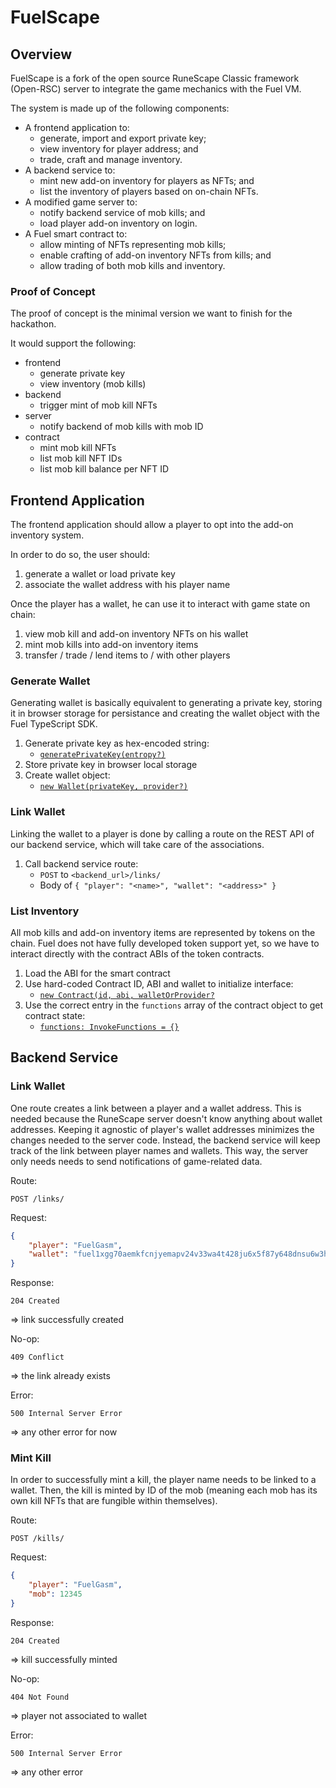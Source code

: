 # FuelScape

## Overview

FuelScape is a fork of the open source RuneScape Classic framework (Open-RSC) server to integrate the game mechanics with the Fuel VM.

The system is made up of the following components:

- A frontend application to:
  - generate, import and export private key;
  - view inventory for player address; and
  - trade, craft and manage inventory.
- A backend service to:
  - mint new add-on inventory for players as NFTs; and
  - list the inventory of players based on on-chain NFTs.
- A modified game server to:
  - notify backend service of mob kills; and
  - load player add-on inventory on login.
- A Fuel smart contract to:
  - allow minting of NFTs representing mob kills;
  - enable crafting of add-on inventory NFTs from kills; and
  - allow trading of both mob kills and inventory.

### Proof of Concept

The proof of concept is the minimal version we want to finish for the hackathon.

It would support the following:

- frontend
  - generate private key
  - view inventory (mob kills)
- backend
  - trigger mint of mob kill NFTs
- server
  - notify backend of mob kills with mob ID
- contract
  - mint mob kill NFTs
  - list mob kill NFT IDs
  - list mob kill balance per NFT ID

## Frontend Application

The frontend application should allow a player to opt into the add-on inventory system.

In order to do so, the user should:

1. generate a wallet or load private key
2. associate the wallet address with his player name

Once the player has a wallet, he can use it to interact with game state on chain:

1. view mob kill and add-on inventory NFTs on his wallet
2. mint mob kills into add-on inventory items
3. transfer / trade / lend items to / with other players

### Generate Wallet

Generating wallet is basically equivalent to generating a private key, storing it in browser storage for persistance and creating the wallet object with the Fuel TypeScript SDK.

1. Generate private key as hex-encoded string:
   - [`generatePrivateKey(entropy?)`](https://fuellabs.github.io/fuels-ts/packages/fuel-ts-signer/classes/Signer.html#generateprivatekey)
2. Store private key in browser local storage
3. Create wallet object:
   - [`new Wallet(privateKey, provider?)`](https://fuellabs.github.io/fuels-ts/packages/fuel-ts-wallet/classes/Wallet.html#constructor)

### Link Wallet

Linking the wallet to a player is done by calling a route on the REST API of our backend service, which will take care of the associations.

1. Call backend service route:
   - `POST` to `<backend_url>/links/`
   - Body of `{ "player": "<name>", "wallet": "<address>" }`

### List Inventory

All mob kills and add-on inventory items are represented by tokens on the chain.
Fuel does not have fully developed token support yet, so we have to interact directly with the contract ABIs of the token contracts.

1. Load the ABI for the smart contract
2. Use hard-coded Contract ID, ABI and wallet to initialize interface:
   - [`new Contract(id, abi, walletOrProvider?`](https://fuellabs.github.io/fuels-ts/packages/fuel-ts-contract/classes/Contract.html#constructor)
3. Use the correct entry in the `functions` array of the contract object to get contract state:
   - [`functions: InvokeFunctions = {}`](https://fuellabs.github.io/fuels-ts/packages/fuel-ts-contract/classes/Contract.html#functions)

## Backend Service

### Link Wallet

One route creates a link between a player and a wallet address.
This is needed because the RuneScape server doesn't know anything about wallet addresses.
Keeping it agnostic of player's wallet addresses minimizes the changes needed to the server code.
Instead, the backend service will keep track of the link between player names and wallets.
This way, the server only needs needs to send notifications of game-related data.

Route:

`POST /links/`

Request:

```json
{
    "player": "FuelGasm",
    "wallet": "fuel1xgg70aemkfcnjyemapv24v33wa4t428ju6x5f87y648dnsu6w3hqds9m9f"
}
```

Response:

`204 Created`

=> link successfully created

No-op:

`409 Conflict`

=> the link already exists

Error:

`500 Internal Server Error`

=> any other error for now

### Mint Kill

In order to successfully mint a kill, the player name needs to be linked to a wallet.
Then, the kill is minted by ID of the mob (meaning each mob has its own kill NFTs that are fungible within themselves).

Route:

`POST /kills/`

Request:

```json
{
    "player": "FuelGasm",
    "mob": 12345
}
```

Response:

`204 Created`

=> kill successfully minted

No-op:

`404 Not Found`

=> player not associated to wallet

Error:

`500 Internal Server Error`

=> any other error


